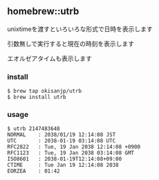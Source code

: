 ## homebrew::utrb

unixtimeを渡すといろいろな形式で日時を表示します

引数無しで実行すると現在の時刻を表示します

エオルゼアタイムも表示します

### install

```
$ brew tap okisanjp/utrb
$ brew install utrb
```

### usage

```
$ utrb 2147483648
NORMAL    : 2038/01/19 12:14:08 JST
UTC       : 2038-01-19 03:14:08 UTC
RFC2822   : Tue, 19 Jan 2038 12:14:08 +0900
RFC1123   : Tue, 19 Jan 2038 03:14:08 GMT
ISO8601   : 2038-01-19T12:14:08+09:00
CTIME     : Tue Jan 19 12:14:08 2038
EORZEA    : 01:42
```

